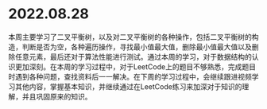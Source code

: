 # 2022.08.28

本周主要学习了二叉平衡树，以及对二叉平衡树的各种操作，包括二叉平衡树的构造，判断是否为空，各种遍历操作，寻找最小值最大值，删除最小值最大值以及删除任意元素，最后还对于算法性能进行测试。通过本周的学习，对于数据结构的认识更加深刻。在本周的学习过程中，对于LeetCode上的题目不够熟悉，完成题目时遇到各种问题，查找资料后一一解决。在下周的学习过程中，会继续跟进视频学习其他内容，掌握基本知识，并继续通过在LeetCode练习来加深对于知识的理解，并且巩固原来的知识。
